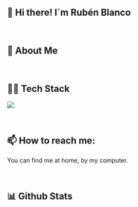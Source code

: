 ## 👋 Hi there! I´m Rubén Blanco

<br>

## 🚀 About Me
<p>
  
</p>

<br>

##  👨‍💻 Tech Stack
<p>
  <a href="https://skillicons.dev">
    <img src="https://skillicons.dev/icons?i=vscode,git,github,java,css,html&theme=light" />
  </a>
</p>
<br>

## 📫 How to reach me:
<p>
  You can find me at home, by my computer.
</p>
<br>

## 📊 Github Stats



<!--
**Ruben-BV/Ruben-BV** is a ✨ _special_ ✨ repository because its `README.md` (this file) appears on your GitHub profile.

Here are some ideas to get you started:

- 🔭 I’m currently working on ...
- 🌱 I’m currently learning ...
- 👯 I’m looking to collaborate on ...
- 🤔 I’m looking for help with ...
- 💬 Ask me about ...
- 📫 How to reach me: ...
- 😄 Pronouns: ...
- ⚡ Fun fact: ...
-->
